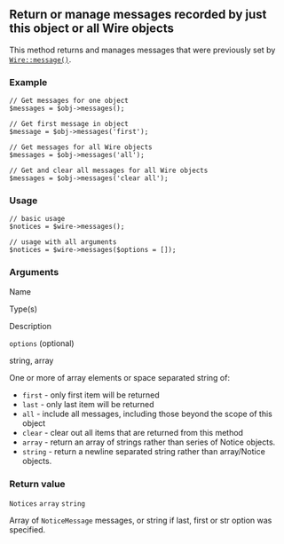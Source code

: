 Return or manage messages recorded by just this object or all Wire objects
--------------------------------------------------------------------------

This method returns and manages messages that were previously set by [`Wire::message()`](/api/ref/wire/message/).

### Example

    // Get messages for one object
    $messages = $obj->messages();
    
    // Get first message in object
    $message = $obj->messages('first');
    
    // Get messages for all Wire objects
    $messages = $obj->messages('all');
    
    // Get and clear all messages for all Wire objects
    $messages = $obj->messages('clear all');

### Usage

    // basic usage
    $notices = $wire->messages();
    
    // usage with all arguments
    $notices = $wire->messages($options = []);

### Arguments

Name

Type(s)

Description

`options` (optional)

string, array

One or more of array elements or space separated string of:

*   `first` - only first item will be returned
*   `last` - only last item will be returned
*   `all` - include all messages, including those beyond the scope of this object
*   `clear` - clear out all items that are returned from this method
*   `array` - return an array of strings rather than series of Notice objects.
*   `string` - return a newline separated string rather than array/Notice objects.

### Return value

`Notices` `array` `string`

Array of `NoticeMessage` messages, or string if last, first or str option was specified.

